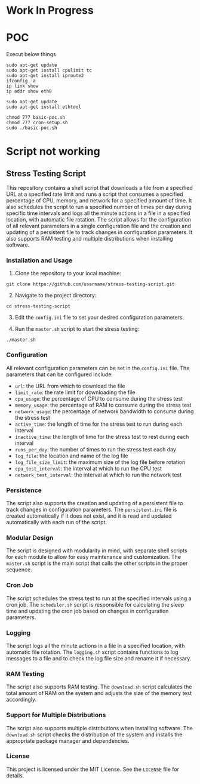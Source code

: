 # Work In Progress

# POC
Execut below things
```
sudo apt-get update
sudo apt-get install cpulimit tc
sudo apt-get install iproute2
ifconfig -a
ip link show
ip addr show eth0

sudo apt-get update
sudo apt-get install ethtool

chmod 777 basic-poc.sh
chmod 777 cron-setup.sh
sudo ./basic-poc.sh
```

# Script not working

## Stress Testing Script

This repository contains a shell script that downloads a file from a specified URL at a specified rate limit and runs a script that consumes a specified percentage of CPU, memory, and network for a specified amount of time. It also schedules the script to run a specified number of times per day during specific time intervals and logs all the minute actions in a file in a specified location, with automatic file rotation. The script allows for the configuration of all relevant parameters in a single configuration file and the creation and updating of a persistent file to track changes in configuration parameters. It also supports RAM testing and multiple distributions when installing software.

### Installation and Usage

1. Clone the repository to your local machine:

```
git clone https://github.com/username/stress-testing-script.git
```

2. Navigate to the project directory:

```
cd stress-testing-script
```

3. Edit the `config.ini` file to set your desired configuration parameters.

4. Run the `master.sh` script to start the stress testing:

```
./master.sh
```

### Configuration

All relevant configuration parameters can be set in the `config.ini` file. The parameters that can be configured include:

- `url`: the URL from which to download the file
- `limit_rate`: the rate limit for downloading the file
- `cpu_usage`: the percentage of CPU to consume during the stress test
- `memory_usage`: the percentage of RAM to consume during the stress test
- `network_usage`: the percentage of network bandwidth to consume during the stress test
- `active_time`: the length of time for the stress test to run during each interval
- `inactive_time`: the length of time for the stress test to rest during each interval
- `runs_per_day`: the number of times to run the stress test each day
- `log_file`: the location and name of the log file
- `log_file_size_limit`: the maximum size of the log file before rotation
- `cpu_test_interval`: the interval at which to run the CPU test
- `network_test_interval`: the interval at which to run the network test

### Persistence

The script also supports the creation and updating of a persistent file to track changes in configuration parameters. The `persistent.ini` file is created automatically if it does not exist, and it is read and updated automatically with each run of the script.

### Modular Design

The script is designed with modularity in mind, with separate shell scripts for each module to allow for easy maintenance and customization. The `master.sh` script is the main script that calls the other scripts in the proper sequence.

### Cron Job

The script schedules the stress test to run at the specified intervals using a cron job. The `scheduler.sh` script is responsible for calculating the sleep time and updating the cron job based on changes in configuration parameters.

### Logging

The script logs all the minute actions in a file in a specified location, with automatic file rotation. The `logging.sh` script contains functions to log messages to a file and to check the log file size and rename it if necessary.

### RAM Testing

The script also supports RAM testing. The `download.sh` script calculates the total amount of RAM on the system and adjusts the size of the memory test accordingly.

### Support for Multiple Distributions

The script also supports multiple distributions when installing software. The `download.sh` script checks the distribution of the system and installs the appropriate package manager and dependencies.

### License

This project is licensed under the MIT License. See the `LICENSE` file for details.